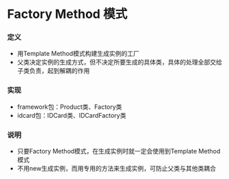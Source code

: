 # Factory Method 模式

### 定义
- 用Template Method模式构建生成实例的工厂
- 父类决定实例的生成方式，但不决定所要生成的具体类，具体的处理全部交给子类负责，起到解耦的作用

### 实现
- framework包：Product类、Factory类
- idcard包：IDCard类、IDCardFactory类

### 说明
- 只要Factory Method模式，在生成实例时就一定会使用到Template Method模式	
- 不用new生成实例，而用专用的方法来生成实例，可防止父类与其他类耦合